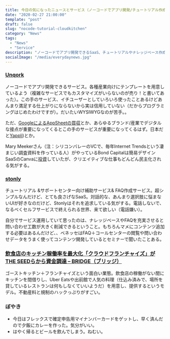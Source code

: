 ```yaml
---
title: 今日の気になったニュースとサービス（ノーコードでアプリ開発/チュートリアル作成SaaS/クラウドキッチン＋フランチャイズ）
date: "2020-02-27 21:00:00"
template: "post"
draft: false
slug: "nocode-tutorial-cloudkitchen"
category: "News"
tags:
  - "News"
  - "Service"
description: "ノーコードでアプリ開発できるSaaS、チュートリアルやナレッジベース作成SaaS、フランチャイズでクラウドキッチンを導入できるサービスについて"
socialImage: "/media/everydaynews.jpg"
---
```


### [Unqork](https://www.unqork.com/)
ノーコードでアプリ開発できるサービス。各種産業向けにテンプレートを用意しているよう（複雑なサービスでもカスタマイズがいらないのが売り！と書いてあった）。この手のサービス、イチユーザーとしていろいろ使ったことあるけどあんまり満足する仕上がりにならないから実は信用していない（だからプログラミングはじめたわけですが）。だいたいWYSIWYGなのが苦手。。

ただ、[GoogleによるAppSheetの買収](https://jp.techcrunch.com/2020/01/15/2020-01-14-google-acquires-appsheet-to-bring-no-code-development-to-google-cloud/)とか、あらゆるブランド/産業でデジタルな接点が重要になってくるとこの手のサービスが重要になってくるはず。日本だと[Yappli](https://yapp.li/))とか。

Mary Meekerさん（注：シリコンバレーのVCで、毎年Internet Trendsという凄まじい調査資料を作っている人）がやっているBond Capitalは簡易デザインSaaSのCanvaに[投資](https://techcrunch.com/2019/05/20/graphic-design-platform-canva-valued-at-2-5b-with-new-funds/)していたが、クリエイティブな仕事もどんどん民主化される気がする。

### [stonly](https://stonly.com/)
チュートリアル &サポートセンター向け補助サービス& FAQ作成サービス。超シンプルなんだけど、とても良さげなSaaS。対話的な、あんまり選択肢に悩まないUIが好きなのだけど、Stonlyはそれを追求している気がする。電話しないで、なるべくセルフサービスで終えられる世界、来て欲しい（電話嫌い）。

自分でサービス運用していて思ったのは、ナレッジベースやFAQを充実させると問い合わせ工数が大きく削減できるということ。もちろんマメにコンテンツ追加する必要はあるんだけど、、ベネッセはFAQ＋コールセンターの閲覧や問い合わせデータをうまく使ってコンテンツ開発しているとセミナーで聞いたことある。

### [飲食店のキッチン稼働率を最大化「クラウドフランチャイズ」がTHE SEEDらから資金調達 – BRIDGE（ブリッジ）](https://thebridge.jp/2020/02/cloudfranchise-fundraised)
ゴーストキッチン＋フランチャイズという面白い業態。飲食店の稼働がない間にキッチンを間借りし、Uber Eatsや出前館で人気の料理（仕込み済みで、場所を貸しているレストランは何もしなくていいようだ）を用意し、提供するというモデル。不動産料と規制のハックっぷりがすごい。

### ぼやき
- 今日はフレックスで確定申告用マイナンバーカードをゲットし、早く済んだので夕飯にカレーを作った。気分がいい。
- はやく帰るとビールを飲んでしまう。ねむい。